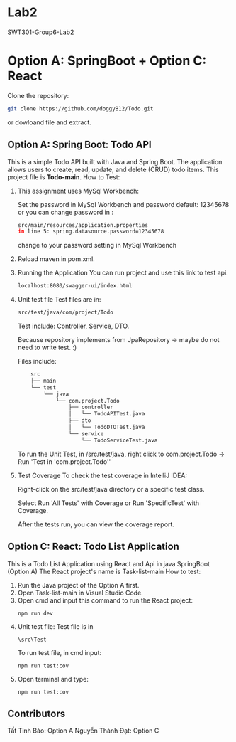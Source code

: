 # Lab2
SWT301-Group6-Lab2

# Option A: SpringBoot + Option C: React
Clone the repository:
   ```bash
   git clone https://github.com/doggyB12/Todo.git
   ```
   or dowloand file and extract.
  
Option A: Spring Boot: Todo API
-----------------------
This is a simple Todo API built with Java and Spring Boot. The application allows users to create, read, update, and delete (CRUD) todo items.
This project file is **Todo-main**.
How to Test:

1) This assignment uses MySql Workbench:
   
   Set the password in MySql Workbench and password default: 12345678
   or you can change password in :
   ```bash
   src/main/resources/application.properties
   in line 5: spring.datasource.password=12345678
   ```
   change to your password setting in MySql Workbench
2) Reload maven in pom.xml.
3) Running the Application
   You can run project and use this link to test api:
   ```bash
   localhost:8080/swagger-ui/index.html
   ```
4) Unit test file
   Test files are in:
   ```bash
   src/test/java/com/project/Todo
   ```
   Test include: Controller, Service, DTO.
   
   Because repository implements from JpaRepository -> maybe do not need to write test. :)
   
   Files include:
   ```bash
       src
       ├── main
       └── test
           └── java
               └── com.project.Todo
                   ├── controller
                   │   └── TodoAPITest.java
                   ├── dto
                   │   └── TodoDTOTest.java
                   └── service
                       └── TodoServiceTest.java
   ```
   To run the Unit Test, in /src/test/java, right click to com.project.Todo -> Run 'Test in 'com.project.Todo''
6) Test Coverage
   To check the test coverage in IntelliJ IDEA:
   
   Right-click on the src/test/java directory or a specific test class.
   
   Select Run 'All Tests' with Coverage or Run 'SpecificTest' with Coverage.
   
   After the tests run, you can view the coverage report.

Option C: React: Todo List Application
-----------------------
This is a Todo List Application using React and Api in java SpringBoot (Option A)
The React project's name is Task-list-main
How to test:
1) Run the Java project of the Option A first.
2) Open Task-list-main in Visual Studio Code.
3) Open cmd and input this command to run the React project:
   ```
   npm run dev
   ```
4) Unit test file:
   Test file is in
   ```
   \src\Test
   ```
   To run test file, in cmd input:
   ```
   npm run test:cov
   ```
5) Open terminal and type:
   ```
   npm run test:cov
   ```

Contributors
-------------------
Tất Tinh Bảo: Option A
Nguyễn Thành Đạt: Option C


